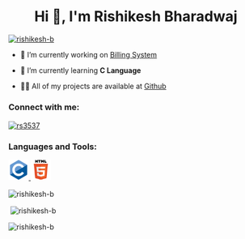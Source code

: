 <h1 align="center">Hi 👋, I'm Rishikesh Bharadwaj</h1>


<p align="left"> <a href="https://github.com/ryo-ma/github-profile-trophy"><img src="https://github-profile-trophy.vercel.app/?username=rishikesh-b&theme=juicyfresh" alt="rishikesh-b" /></a> </p>

- 🔭 I’m currently working on [Billing System](https://github.com/rishikesh-b/BillingSystem)

- 🌱 I’m currently learning **C Language**

- 👨‍💻 All of my projects are available at [Github](https://github.com/rishikesh-b)

<h3 align="left">Connect with me:</h3>
<p align="left">
<a href="https://www.hackerrank.com/rs3537" target="blank"><img align="center" src="https://raw.githubusercontent.com/rahuldkjain/github-profile-readme-generator/master/src/images/icons/Social/hackerrank.svg" alt="rs3537" height="30" width="40" /></a>
</p>

<h3 align="left">Languages and Tools:</h3>
<p align="left"> <a href="https://www.cprogramming.com/" target="_blank" rel="noreferrer"> <img src="https://raw.githubusercontent.com/devicons/devicon/master/icons/c/c-original.svg" alt="c" width="40" height="40"/> </a> <a href="https://www.w3.org/html/" target="_blank" rel="noreferrer"> <img src="https://raw.githubusercontent.com/devicons/devicon/master/icons/html5/html5-original-wordmark.svg" alt="html5" width="40" height="40"/> </a> </p>

<p><img align="center" src="https://github-readme-stats.vercel.app/api/top-langs?username=rishikesh-b&show_icons=true&theme=blue-green&locale=en&layout=compact" alt="rishikesh-b" /></p>

<p>&nbsp;<img align="center" src="https://github-readme-stats.vercel.app/api?username=rishikesh-b&show_icons=true&theme=blue-green&locale=en" alt="rishikesh-b" /></p>

<p><img align="center" src="https://github-readme-streak-stats.herokuapp.com/?user=rishikesh-b&theme=highcontrast" alt="rishikesh-b" /></p>
